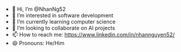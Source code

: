 - 👋 Hi, I’m @NhanNg52
- 👀 I’m interested in software development
- 🌱 I’m currently learning computer science
- 💞️ I’m looking to collaborate on AI projects
- 📫 How to reach me: https://www.linkedin.com/in/nhannguyen52/
- 😄 Pronouns: He/Him

<!---
NhanNg52/NhanNg52 is a ✨ special ✨ repository because its `README.md` (this file) appears on your GitHub profile.
You can click the Preview link to take a look at your changes.
--->
